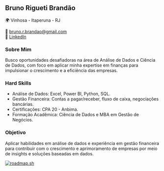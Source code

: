 ## Bruno Rigueti Brandão

🌍 Vinhosa - Itaperuna - RJ

📧 bruno.r.brandao@gmail.com  
🔗 [LinkedIn](https://www.linkedin.com/in/bruno-rigueti-brandao-analise-dados-financeiros/)  

### Sobre Mim

Busco oportunidades desafiadoras na área de Análise de Dados e Ciência de Dados, com foco em aplicar minha expertise em finanças para impulsionar o crescimento e a eficiência das empresas.

### Hard Skills

- Análise de Dados: Excel, Power BI, Python, SQL.
- Gestão Financeira: Contas a pagar/receber, fluxo de caixa, negociações bancárias.
- Certificações: CPA 20 - Anbima.
- Formação Acadêmica: Ciência de Dados e MBA em Gestão de Negócios.

### Objetivo

Aplicar habilidades em análise de dados e experiência em gestão financeira para contribuir com o crescimento e aprimoramento de empresas por meio de insights e soluções baseadas em dados.

[![roadmap.sh](https://api.roadmap.sh/v1-badge/wide/65960b3dae22c125231c70d9?variant=dark&roadmaps=python)](https://roadmap.sh)
